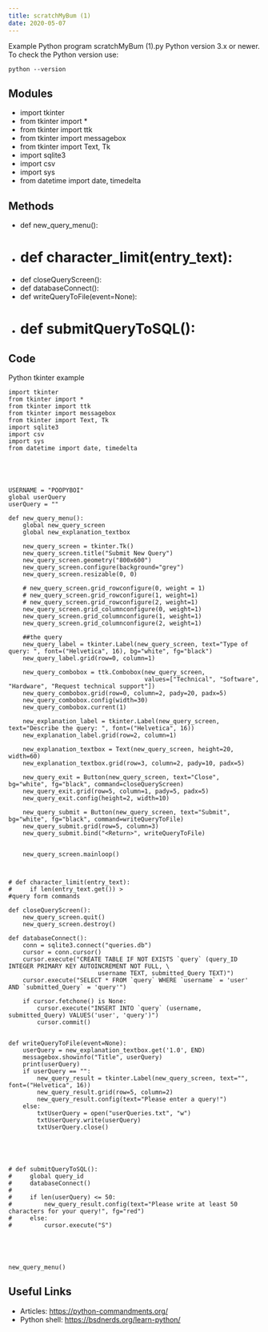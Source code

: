 ```yaml
---
title: scratchMyBum (1)
date: 2020-05-07
---
```

Example Python program scratchMyBum (1).py
Python version 3.x or newer.
To check the Python version use:

    python --version

## Modules

* import tkinter
* from tkinter import *
* from tkinter import ttk
* from tkinter import messagebox
* from tkinter import Text, Tk
* import sqlite3
* import csv
* import sys
* from datetime import date, timedelta

## Methods

* def new_query_menu():
* # def character_limit(entry_text):
* def closeQueryScreen():
* def databaseConnect():
* def writeQueryToFile(event=None):
* # def submitQueryToSQL():

## Code

Python tkinter example

    import tkinter
    from tkinter import *
    from tkinter import ttk
    from tkinter import messagebox
    from tkinter import Text, Tk
    import sqlite3
    import csv
    import sys
    from datetime import date, timedelta
    
    
    
    
    
    USERNAME = "POOPYBOI"
    global userQuery
    userQuery = ""
    
    def new_query_menu():
        global new_query_screen
        global new_explanation_textbox
    
        new_query_screen = tkinter.Tk()
        new_query_screen.title("Submit New Query")
        new_query_screen.geometry("800x600")
        new_query_screen.configure(background="grey")
        new_query_screen.resizable(0, 0)
    
        # new_query_screen.grid_rowconfigure(0, weight = 1)
        # new_query_screen.grid_rowconfigure(1, weight=1)
        # new_query_screen.grid_rowconfigure(2, weight=1)
        new_query_screen.grid_columnconfigure(0, weight=1)
        new_query_screen.grid_columnconfigure(1, weight=1)
        new_query_screen.grid_columnconfigure(2, weight=1)
    
        ##the query
        new_query_label = tkinter.Label(new_query_screen, text="Type of query: ", font=("Helvetica", 16), bg="white", fg="black")
        new_query_label.grid(row=0, column=1)
    
        new_query_combobox = ttk.Combobox(new_query_screen,
                                          values=["Technical", "Software", "Hardware", "Request technical support"])
        new_query_combobox.grid(row=0, column=2, pady=20, padx=5)
        new_query_combobox.config(width=30)
        new_query_combobox.current(1)
    
        new_explanation_label = tkinter.Label(new_query_screen, text="Describe the query: ", font=("Helvetica", 16))
        new_explanation_label.grid(row=2, column=1)
    
        new_explanation_textbox = Text(new_query_screen, height=20, width=60)
        new_explanation_textbox.grid(row=3, column=2, pady=10, padx=5)
    
        new_query_exit = Button(new_query_screen, text="Close", bg="white", fg="black", command=closeQueryScreen)
        new_query_exit.grid(row=5, column=1, pady=5, padx=5)
        new_query_exit.config(height=2, width=10)
    
        new_query_submit = Button(new_query_screen, text="Submit", bg="white", fg="black", command=writeQueryToFile)
        new_query_submit.grid(row=5, column=3)
        new_query_submit.bind("<Return>", writeQueryToFile)
    
    
        new_query_screen.mainloop()
    
    
    
    # def character_limit(entry_text):
    #     if len(entry_text.get()) >
    #query form commands
    
    def closeQueryScreen():
        new_query_screen.quit()
        new_query_screen.destroy()
    
    def databaseConnect():
        conn = sqlite3.connect("queries.db")
        cursor = conn.cursor()
        cursor.execute("CREATE TABLE IF NOT EXISTS `query` (query_ID INTEGER PRIMARY KEY AUTOINCREMENT NOT FULL, \
                             username TEXT, submitted_Query TEXT)")
        cursor.execute("SELECT * FROM `query` WHERE `username` = 'user' AND `submitted_Query` = 'query'")
    
        if cursor.fetchone() is None:
            cursor.execute("INSERT INTO `query` (username, submitted_Query) VALUES('user', 'query')")
            cursor.commit()
    
    
    def writeQueryToFile(event=None):
        userQuery = new_explanation_textbox.get('1.0', END)
        messagebox.showinfo("Title", userQuery)
        print(userQuery)
        if userQuery == "":
            new_query_result = tkinter.Label(new_query_screen, text="", font=("Helvetica", 16))
            new_query_result.grid(row=5, column=2)
            new_query_result.config(text="Please enter a query!")
        else:
            txtUserQuery = open("userQueries.txt", "w")
            txtUserQuery.write(userQuery)
            txtUserQuery.close()
    
    
    
    
    
    # def submitQueryToSQL():
    #     global query_id
    #     databaseConnect()
    #
    #     if len(userQuery) <= 50:
    #         new_query_result.config(text="Please write at least 50 characters for your query!", fg="red")
    #     else:
    #         cursor.execute("S")
    
    
    
    
    
    new_query_menu()
    

## Useful Links

- Articles: https://python-commandments.org/
- Python shell: https://bsdnerds.org/learn-python/
